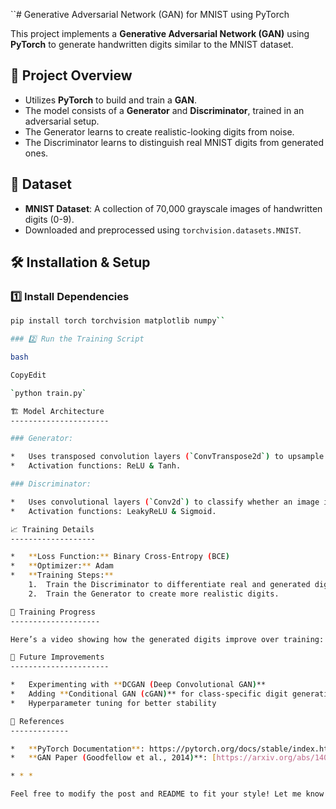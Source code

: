 ``# Generative Adversarial Network (GAN) for MNIST using PyTorch

This project implements a **Generative Adversarial Network (GAN)** using **PyTorch** to generate handwritten digits similar to the MNIST dataset.

## 🎯 Project Overview

- Utilizes **PyTorch** to build and train a **GAN**.
- The model consists of a **Generator** and **Discriminator**, trained in an adversarial setup.
- The Generator learns to create realistic-looking digits from noise.
- The Discriminator learns to distinguish real MNIST digits from generated ones.

## 📌 Dataset

- **MNIST Dataset**: A collection of 70,000 grayscale images of handwritten digits (0-9).
- Downloaded and preprocessed using `torchvision.datasets.MNIST`.

## 🛠️ Installation & Setup

### 1️⃣ Install Dependencies
```bash
pip install torch torchvision matplotlib numpy`` 

### 2️⃣ Run the Training Script

bash

CopyEdit

`python train.py` 

🏗️ Model Architecture
----------------------

### Generator:

*   Uses transposed convolution layers (`ConvTranspose2d`) to upsample noise into a 28x28 image.
*   Activation functions: ReLU & Tanh.

### Discriminator:

*   Uses convolutional layers (`Conv2d`) to classify whether an image is real or fake.
*   Activation functions: LeakyReLU & Sigmoid.

📈 Training Details
-------------------

*   **Loss Function:** Binary Cross-Entropy (BCE)
*   **Optimizer:** Adam
*   **Training Steps:**
    1.  Train the Discriminator to differentiate real and generated digits.
    2.  Train the Generator to create more realistic digits.

🎥 Training Progress
--------------------

Here’s a video showing how the generated digits improve over training:

🚀 Future Improvements
----------------------

*   Experimenting with **DCGAN (Deep Convolutional GAN)**
*   Adding **Conditional GAN (cGAN)** for class-specific digit generation
*   Hyperparameter tuning for better stability

📌 References
-------------

*   **PyTorch Documentation**: https://pytorch.org/docs/stable/index.html
*   **GAN Paper (Goodfellow et al., 2014)**: [https://arxiv.org/abs/1406.2661](https://arxiv.org/abs/1406.2661)

* * *

Feel free to modify the post and README to fit your style! Let me know if you need any refinements. 🚀
